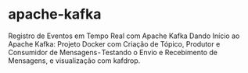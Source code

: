 # apache-kafka
Registro de Eventos em Tempo Real com Apache Kafka
Dando Início ao Apache Kafka: Projeto Docker com Criação de Tópico, Produtor e Consumidor de Mensagens - Testando o Envio e Recebimento de Mensagens, e visualização com kafdrop.
